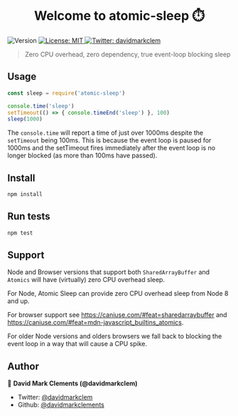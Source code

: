 <h1 align="center">Welcome to atomic-sleep ⏱️</h1>
<p>
  <img alt="Version" src="https://img.shields.io/badge/version-1.0.0-blue.svg?cacheSeconds=2592000" />
  <a href="#" target="_blank">
    <img alt="License: MIT" src="https://img.shields.io/badge/License-MIT-yellow.svg" />
  </a>
  <a href="https://twitter.com/davidmarkclem" target="_blank">
    <img alt="Twitter: davidmarkclem" src="https://img.shields.io/twitter/follow/davidmarkclem.svg?style=social" />
  </a>
</p>

> Zero CPU overhead, zero dependency, true event-loop blocking sleep

## Usage

```js
const sleep = require('atomic-sleep')

console.time('sleep')
setTimeout(() => { console.timeEnd('sleep') }, 100)
sleep(1000)
```

The `console.time` will report a time of just over 1000ms despite the `setTimeout`
being 100ms. This is because the event loop is paused for 1000ms and the setTimeout
fires immediately after the event loop is no longer blocked (as more than 100ms have passed).

## Install

```sh
npm install
```

## Run tests

```sh
npm test
```

## Support

Node and Browser versions that support both `SharedArrayBuffer` and `Atomics` will have (virtually) zero CPU overhead sleep.

For Node, Atomic Sleep can provide zero CPU overhead sleep from Node 8 and up.

For browser support see https://caniuse.com/#feat=sharedarraybuffer and https://caniuse.com/#feat=mdn-javascript_builtins_atomics.


For older Node versions and olders browsers we fall back to blocking the event loop in a way that will cause a CPU spike.



## Author

👤 **David Mark Clements (@davidmarkclem)**

* Twitter: [@davidmarkclem](https://twitter.com/davidmarkclem)
* Github: [@davidmarkclements](https://github.com/davidmarkclements)
